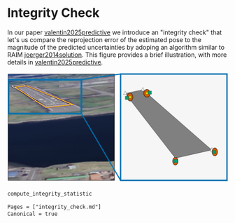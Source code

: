 # Integrity Check

In our paper [valentin2025predictive](@cite) we introduce an "integrity check" that let's us compare the reprojection error of the estimated pose to the magnitude of the predicted uncertainties by adoping an algorithm similar to RAIM [joerger2014solution](@cite).
This figure provides a brief illustration, with more details in [valentin2025predictive](@cite).

![An illustration of the integrity check.](figs/raim_explanation.svg)

```@docs; canonical = false
compute_integrity_statistic
```

```@bibliography
Pages = ["integrity_check.md"]
Canonical = true
```

